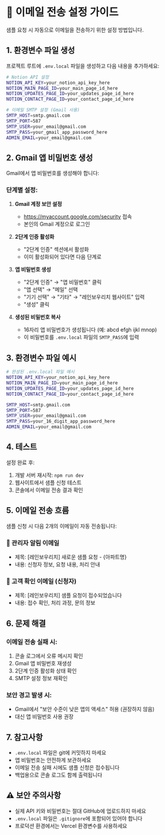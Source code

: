 # 📧 이메일 전송 설정 가이드

샘플 요청 시 자동으로 이메일을 전송하기 위한 설정 방법입니다.

## 1. 환경변수 파일 생성

프로젝트 루트에 `.env.local` 파일을 생성하고 다음 내용을 추가하세요:

```bash
# Notion API 설정
NOTION_API_KEY=your_notion_api_key_here
NOTION_MAIN_PAGE_ID=your_main_page_id_here
NOTION_UPDATES_PAGE_ID=your_updates_page_id_here
NOTION_CONTACT_PAGE_ID=your_contact_page_id_here

# 이메일 SMTP 설정 (Gmail 사용)
SMTP_HOST=smtp.gmail.com
SMTP_PORT=587
SMTP_USER=your_email@gmail.com
SMTP_PASS=your_gmail_app_password_here
ADMIN_EMAIL=your_email@gmail.com
```

## 2. Gmail 앱 비밀번호 생성

Gmail에서 앱 비밀번호를 생성해야 합니다:

### 단계별 설정:

1. **Gmail 계정 보안 설정**
   - https://myaccount.google.com/security 접속
   - 본인의 Gmail 계정으로 로그인

2. **2단계 인증 활성화**
   - "2단계 인증" 섹션에서 활성화
   - 이미 활성화되어 있다면 다음 단계로

3. **앱 비밀번호 생성**
   - "2단계 인증" → "앱 비밀번호" 클릭
   - "앱 선택" → "메일" 선택
   - "기기 선택" → "기타" → "레인보우리치 웹사이트" 입력
   - "생성" 클릭

4. **생성된 비밀번호 복사**
   - 16자리 앱 비밀번호가 생성됩니다 (예: abcd efgh ijkl mnop)
   - 이 비밀번호를 `.env.local` 파일의 `SMTP_PASS`에 입력

## 3. 환경변수 파일 예시

```bash
# 완성된 .env.local 파일 예시
NOTION_API_KEY=your_notion_api_key_here
NOTION_MAIN_PAGE_ID=your_main_page_id_here
NOTION_UPDATES_PAGE_ID=your_updates_page_id_here
NOTION_CONTACT_PAGE_ID=your_contact_page_id_here

SMTP_HOST=smtp.gmail.com
SMTP_PORT=587
SMTP_USER=your_email@gmail.com
SMTP_PASS=your_16_digit_app_password_here
ADMIN_EMAIL=your_email@gmail.com
```

## 4. 테스트

설정 완료 후:

1. 개발 서버 재시작: `npm run dev`
2. 웹사이트에서 샘플 신청 테스트
3. 콘솔에서 이메일 전송 결과 확인

## 5. 이메일 전송 흐름

샘플 신청 시 다음 2개의 이메일이 자동 전송됩니다:

### 📨 관리자 알림 이메일
- 제목: [레인보우리치] 새로운 샘플 요청 - {아파트명}
- 내용: 신청자 정보, 요청 내용, 처리 안내

### 📨 고객 확인 이메일 (신청자)
- 제목: [레인보우리치] 샘플 요청이 접수되었습니다
- 내용: 접수 확인, 처리 과정, 문의 정보

## 6. 문제 해결

### 이메일 전송 실패 시:
1. 콘솔 로그에서 오류 메시지 확인
2. Gmail 앱 비밀번호 재생성
3. 2단계 인증 활성화 상태 확인
4. SMTP 설정 정보 재확인

### 보안 경고 발생 시:
- Gmail에서 "보안 수준이 낮은 앱의 액세스" 허용 (권장하지 않음)
- 대신 앱 비밀번호 사용 권장

## 7. 참고사항

- `.env.local` 파일은 git에 커밋하지 마세요
- 앱 비밀번호는 안전하게 보관하세요
- 이메일 전송 실패 시에도 샘플 신청은 접수됩니다
- 백업용으로 콘솔 로그도 함께 출력됩니다

## ⚠️ 보안 주의사항

- 실제 API 키와 비밀번호는 절대 GitHub에 업로드하지 마세요
- `.env.local` 파일은 `.gitignore`에 포함되어 있어야 합니다
- 프로덕션 환경에서는 Vercel 환경변수를 사용하세요 